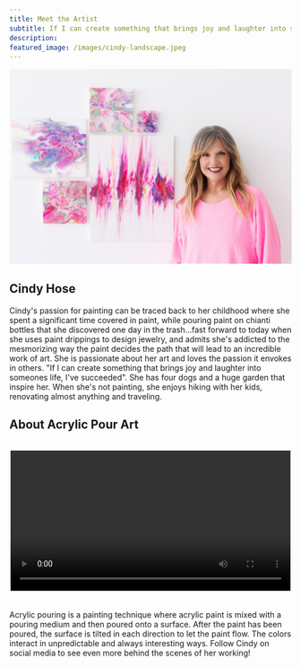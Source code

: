 ```yaml
---
title: Meet the Artist
subtitle: If I can create something that brings joy and laughter into someones life, I've succeeded. - Cindy Hose
description: 
featured_image: /images/cindy-landscape.jpeg
---
```


![](/images/cindy-landscape.jpeg)

## Cindy Hose

Cindy's passion for painting can be traced back to her childhood where she spent a significant time covered in paint, while pouring paint on chianti bottles that she discovered one day in the trash...fast forward to today when she uses paint drippings to design jewelry, and admits she's addicted to the mesmorizing way the paint decides the path that will lead to an incredible work of art. She is passionate about her art and loves the passion it envokes in others. "If I can create something that brings joy and laughter into someones life, I've succeeded". She has four dogs and a huge garden that inspire her. When she's not painting, she enjoys hiking with her kids, renovating almost anything and traveling.

## About Acrylic Pour Art

<br>
<div style="text-align:center">
    <video controls loop autoplay style="max-width:500px;width:100%">
            <source src="/images/about/about.mp4" type="video/webm">

            Sorry, your browser doesn't support embedded videos.
    </video>
</div>
<br>

Acrylic pouring is a painting technique where acrylic paint is mixed with a pouring medium and then poured onto a surface. After the paint has been poured, the surface is tilted in each direction to let the paint flow. The colors interact in unpredictable and always interesting ways. Follow Cindy on social media to see even more behind the scenes of her working!
